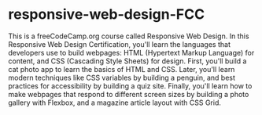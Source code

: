 # responsive-web-design-FCC
 This is a freeCodeCamp.org course called Responsive Web Design. In this Responsive Web Design Certification, you'll learn the languages that developers use to build webpages: HTML (Hypertext Markup Language) for content, and CSS (Cascading Style Sheets) for design.  First, you'll build a cat photo app to learn the basics of HTML and CSS. Later, you'll learn modern techniques like CSS variables by building a penguin, and best practices for accessibility by building a quiz site.  Finally, you'll learn how to make webpages that respond to different screen sizes by building a photo gallery with Flexbox, and a magazine article layout with CSS Grid.
